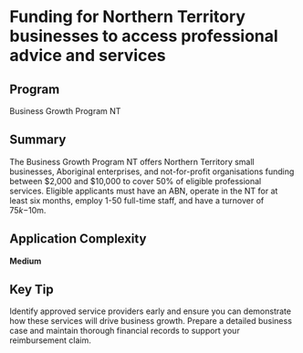 # Funding for Northern Territory businesses to access professional advice and services
  
## Program
Business Growth Program NT

## Summary
The Business Growth Program NT offers Northern Territory small businesses, Aboriginal enterprises, and not-for-profit organisations funding between $2,000 and $10,000 to cover 50% of eligible professional services. Eligible applicants must have an ABN, operate in the NT for at least six months, employ 1-50 full-time staff, and have a turnover of $75k-$10m.

## Application Complexity
**Medium**

## Key Tip
Identify approved service providers early and ensure you can demonstrate how these services will drive business growth. Prepare a detailed business case and maintain thorough financial records to support your reimbursement claim.
